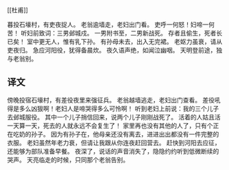 

[[杜甫]]


暮投石壕村，有吏夜捉人。
老翁逾墙走，老妇出门看。
吏呼一何怒！妇啼一何苦！
听妇前致词：三男邺城戍。
一男附书至，二男新战死。
存者且偷生，死者长已矣！
室中更无人，惟有乳下孙。
有孙母未去，出入无完裙。
老妪力虽衰，请从吏夜归。
急应河阳役，犹得备晨炊。
夜久语声绝，如闻泣幽咽。
天明登前途，独与老翁别。

## 译文


傍晚投宿石壕村，有差役夜里来强征兵。
老翁越墙逃走，老妇出门查看。
差役吼得是多么凶狠啊！老妇人是啼哭得多么可怜啊！
听到老妇上前说：我的三个儿子去邺城服役。
其中一个儿子捎信回来，说两个儿子刚刚战死了。
活着的人姑且活一天算一天，死去的人就永远不会复生了！
家里再也没有其他的人了，只有个正在吃奶的孙子。
因为有孙子在，他母亲还没有离去，进进出出都没有一件完整的衣服。
老妇虽然年老力衰，但请让我跟从你连夜赶回营去。
赶快到河阳去应征，还能够为部队准备早餐。
夜深了，说话的声音消失了，隐隐约约听到低微断续的哭声。
天亮临走的时候，只同那个老翁告别。




